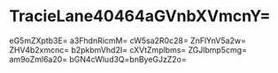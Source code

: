 # TracieLane40464aGVnbXVmcnY=
eG5mZXptb3E=
a3FhdnRicmM=
cW5sa2R0c28=
ZnFlYnV5a2w=
ZHV4b2xmcnc=
b2pkbmVhd2I=
cXVtZmplbms=
ZGJlbmp5cmg=
am9oZml6a20=
bGN4cWlud3Q=bnByeGJzZ2o=
